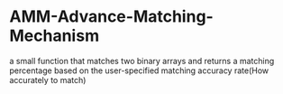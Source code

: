 # AMM-Advance-Matching-Mechanism
a small function that matches two binary arrays and returns a matching percentage based on the user-specified matching accuracy rate(How accurately to match)
